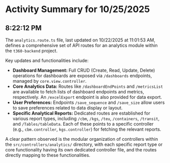 # Activity Summary for 10/25/2025

## 8:22:12 PM
The `analytics.route.ts` file, last updated on 10/22/2025 at 11:01:53 AM, defines a comprehensive set of API routes for an analytics module within the `t360-backend` project.

Key updates and functionalities include:

*   **Dashboard Management:** Full CRUD (Create, Read, Update, Delete) operations for dashboards are exposed via `/dashboards` endpoints, managed by `core.view.controller`.
*   **Core Analytics Data:** Routes like `/dashboardEndPoints` and `/metricsList` are available to fetch lists of dashboard endpoints and metrics, respectively. An `/excelExport` endpoint is also provided for data export.
*   **User Preferences:** Endpoints `/save_sequence` and `/save_size` allow users to save preferences related to data display or layout.
*   **Specific Analytical Reports:** Dedicated routes are established for various report types, including `/cbm`, `/kgs`, `/teu`, `/containers`, `/transit`, and `/Tables/tableData`. Each of these points to a specific controller (e.g., `cbm.controller`, `kgs.controller`) for fetching the relevant reports.

A clear pattern observed is the modular organization of controllers within the `src/controllers/analytics/` directory, with each specific report type or core functionality having its own dedicated controller file, and the routes directly mapping to these functionalities.